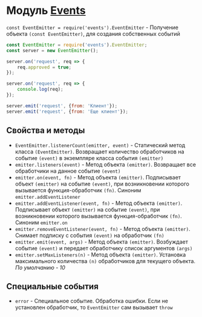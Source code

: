 # Модуль [Events](https://nodejs.org/api/events.html)

`const EventEmitter = require('events').EventEmitter` - Получение объекта `(const EventEmitter)`, для создания собственных событий

```javascript
const EventEmitter = require('events').EventEmitter;
const server = new EventEmitter();

server.on('request', req => {
    req.approved = true;
});

server.on('request', req => {
    console.log(req);
});

server.emit('request', {from: 'Клиент'});
server.emit('request', {from: 'Еще клиент'});
```

## Свойства и методы

* `EventEmitter.listenerCount(emitter, event)` - Статический метод класса `(EventEmitter)`. Возвращает количество обработчиков на событие `(event)` в экземпляре класса события `(emitter)`
* `emitter.listeners(event)` - Метод объекта `(emitter)`. Возвращает все обработчики на данное событие `(event)`
* `emitter.on(event, fn)` - Метод объекта `(emitter)`. Подписывает объект `(emitter)` на событие `(event)`, при возникновении которого вызывается функция-обработчик `(fn)`. Синоним `emitter.addEventListener` 
* `emitter.addEventListener(event, fn)` - Метод объекта `(emitter)`. Подписывает объект `(emitter)` на событие `(event)`, при возникновении которого вызывается функция-обработчик `(fn)`. Синоним `emitter.on`
* `emitter.removeEventListener(event, fn)` - Метод объекта `(emitter)`. Снимает подписку с события `(event)` на обработчик `(fn)`
* `emitter.emit(event, args)` - Метод объекта `(emitter)`. Возбуждает событие `(event)` и передает обработчику список аргументов `(args)`
* `emitter.setMaxListeners(n)` - Метод объекта `(emitter)`. Установка максимального количества `(n)` обработчиков для текущего объекта. *По умолчанию - 10*

## Специальные события

* `error` - Специальное событие. Обработка ошибки. Если не установлен обработчик, то `EventEmitter` сам вызывает `throw`